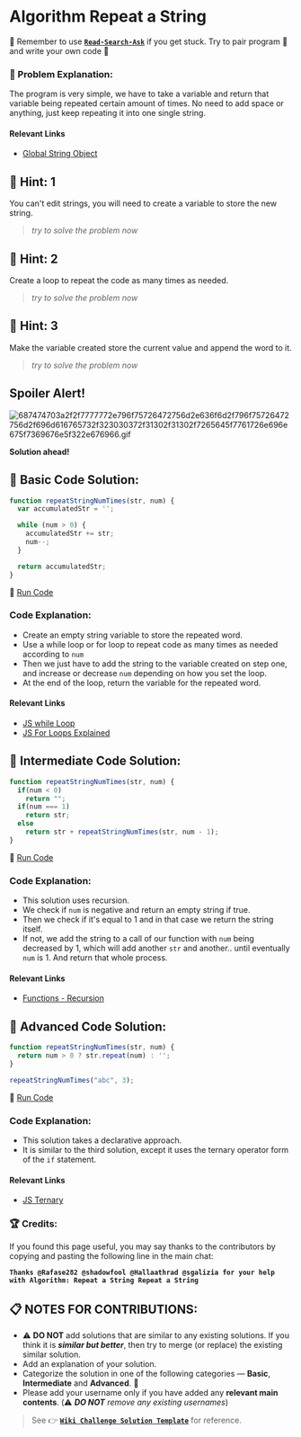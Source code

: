# Algorithm Repeat a String

:triangular_flag_on_post: Remember to use [**`Read-Search-Ask`**](FreeCodeCamp-Get-Help) if you get stuck. Try to pair program :busts_in_silhouette: and write your own code :pencil:

### :checkered_flag: Problem Explanation:

The program is very simple, we have to take a variable and return that variable being repeated certain amount of times. No need to add space or anything, just keep repeating it into one single string.

#### Relevant Links

- [Global String Object](https://developer.mozilla.org/en-US/docs/Web/JavaScript/Reference/Global_Objects/String)

## :speech_balloon: Hint: 1

You can't edit strings, you will need to create a variable to store the new string.

> _try to solve the problem now_

## :speech_balloon: Hint: 2

Create a loop to repeat the code as many times as needed.

> _try to solve the problem now_

## :speech_balloon: Hint: 3

Make the variable created store the current value and append the word to it.

> _try to solve the problem now_

## Spoiler Alert!

![687474703a2f2f7777772e796f75726472756d2e636f6d2f796f75726472756d2f696d616765732f323030372f31302f31302f7265645f7761726e696e675f7369676e5f322e676966.gif](https://files.gitter.im/FreeCodeCamp/Wiki/nlOm/thumb/687474703a2f2f7777772e796f75726472756d2e636f6d2f796f75726472756d2f696d616765732f323030372f31302f31302f7265645f7761726e696e675f7369676e5f322e676966.gif)

**Solution ahead!**

## :beginner: Basic Code Solution:

```javascript
function repeatStringNumTimes(str, num) {
  var accumulatedStr = '';

  while (num > 0) {
    accumulatedStr += str;
    num--;
  }

  return accumulatedStr;
}
```

:rocket: [Run Code](https://repl.it/CLjU/19)

### Code Explanation:
- Create an empty string variable to store the repeated word.
- Use a while loop or for loop to repeat code as many times as needed according to `num`
- Then we just have to add the string to the variable created on step one, and increase or decrease `num` depending on how you set the loop.
- At the end of the loop, return the variable for the repeated word.

#### Relevant Links

- [JS while Loop](JS-While-Loop)
- [JS For Loops Explained](JS-For-Loops-Explained)

## :sunflower: Intermediate Code Solution:

```javascript
function repeatStringNumTimes(str, num) {
  if(num < 0)
    return "";
  if(num === 1)
    return str;
  else
    return str + repeatStringNumTimes(str, num - 1);
}
```

:rocket: [Run Code](https://repl.it/CLjU/21)

### Code Explanation:
- This solution uses recursion.
- We check if `num` is negative and return an empty string if true.
- Then we check if it's equal to 1 and in that case we return the string itself.
- If not, we add the string to a call of our function with `num` being decreased by 1, which will add another `str` and another.. until eventually `num` is 1. And return that whole process.

#### Relevant Links

- [Functions - Recursion](https://developer.mozilla.org/en-US/docs/Web/JavaScript/Guide/Functions#Recursion)

## :rotating_light: Advanced Code Solution:

```javascript
function repeatStringNumTimes(str, num) {
  return num > 0 ? str.repeat(num) : '';
}

repeatStringNumTimes("abc", 3);
```

:rocket: [Run Code](https://repl.it/CLjU/22)

### Code Explanation:
- This solution takes a declarative approach.
- It is similar to the third solution, except it uses the ternary operator form of the `if` statement.

#### Relevant Links

- [JS Ternary](JS-Ternary)

### :trophy: Credits:

If you found this page useful, you may say thanks to the contributors by copying and pasting the following line in the main chat:

**`Thanks @Rafase282 @shadowfool @Hallaathrad @sgalizia for your help with Algorithm: Repeat a String Repeat a String`**

## :clipboard: NOTES FOR CONTRIBUTIONS:

- :warning: **DO NOT** add solutions that are similar to any existing solutions. If you think it is **_similar but better_**, then try to merge (or replace) the existing similar solution.
- Add an explanation of your solution.
- Categorize the solution in one of the following categories &mdash; **Basic**, **Intermediate** and **Advanced**. :traffic_light:
- Please add your username only if you have added any **relevant main contents**. (:warning: **_DO NOT_** _remove any existing usernames_)

> See :point_right: [**`Wiki Challenge Solution Template`**](Wiki-Template-Challenge-Solution) for reference.

